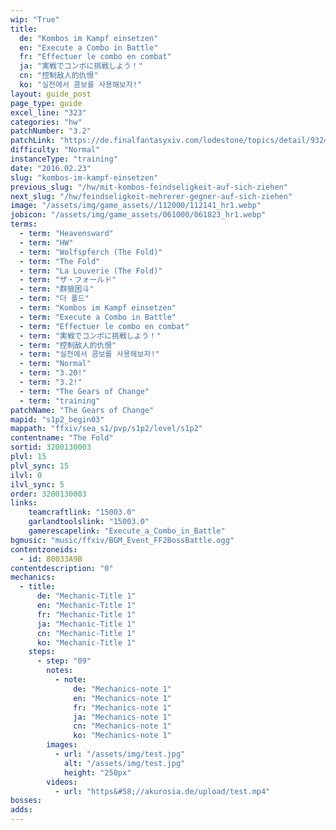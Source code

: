 ```yaml
---
wip: "True"
title:
  de: "Kombos im Kampf einsetzen"
  en: "Execute a Combo in Battle"
  fr: "Effectuer le combo en combat"
  ja: "実戦でコンボに挑戦しよう！"
  cn: "控制敌人的仇恨"
  ko: "실전에서 콤보를 사용해보자!"
layout: guide_post
page_type: guide
excel_line: "323"
categories: "hw"
patchNumber: "3.2"
patchLink: "https://de.finalfantasyxiv.com/lodestone/topics/detail/93245d34c33358787d1ff90333c4435c65ac6ee5"
difficulty: "Normal"
instanceType: "training"
date: "2016.02.23"
slug: "kombos-im-kampf-einsetzen"
previous_slug: "/hw/mit-kombos-feindseligkeit-auf-sich-ziehen"
next_slug: "/hw/feindseligkeit-mehrerer-gegner-auf-sich-ziehen"
image: "/assets/img/game_assets//112000/112141_hr1.webp"
jobicon: "/assets/img/game_assets/061000/061823_hr1.webp"
terms:
  - term: "Heavensward"
  - term: "HW"
  - term: "Wolfspferch (The Fold)"
  - term: "The Fold"
  - term: "La Louverie (The Fold)"
  - term: "ザ・フォールド"
  - term: "群狼困斗"
  - term: "더 폴드"
  - term: "Kombos im Kampf einsetzen"
  - term: "Execute a Combo in Battle"
  - term: "Effectuer le combo en combat"
  - term: "実戦でコンボに挑戦しよう！"
  - term: "控制敌人的仇恨"
  - term: "실전에서 콤보를 사용해보자!"
  - term: "Normal"
  - term: "3.20!"
  - term: "3.2!"
  - term: "The Gears of Change"
  - term: "training"
patchName: "The Gears of Change"
mapid: "s1p2_begin03"
mappath: "ffxiv/sea_s1/pvp/s1p2/level/s1p2"
contentname: "The Fold"
sortid: 3200130003
plvl: 15
plvl_sync: 15
ilvl: 0
ilvl_sync: 5
order: 3200130003
links:
    teamcraftlink: "15003.0"
    garlandtoolslink: "15003.0"
    gamerescapelink: "Execute_a_Combo_in_Battle"
bgmusic: "music/ffxiv/BGM_Event_FF2BossBattle.ogg"
contentzoneids:
  - id: 80033A9B
contentdescription: "0"
mechanics:
  - title:
      de: "Mechanic-Title 1"
      en: "Mechanic-Title 1"
      fr: "Mechanic-Title 1"
      ja: "Mechanic-Title 1"
      cn: "Mechanic-Title 1"
      ko: "Mechanic-Title 1"
    steps:
      - step: "09"
        notes:
          - note:
              de: "Mechanics-note 1"
              en: "Mechanics-note 1"
              fr: "Mechanics-note 1"
              ja: "Mechanics-note 1"
              cn: "Mechanics-note 1"
              ko: "Mechanics-note 1"
        images:
          - url: "/assets/img/test.jpg"
            alt: "/assets/img/test.jpg"
            height: "250px"
        videos:
          - url: "https&#58;//akurosia.de/upload/test.mp4"
bosses:
adds:
---
```

